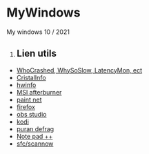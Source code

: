 # MyWindows

My windows 10 / 2021


1. ## Lien utils  

- [WhoCrashed, WhySoSlow, LatencyMon, ect](https://www.resplendence.com)
- [CristalInfo](https://crystalmark.info/en/)
- [hwinfo](https://www.hwinfo.com/)
- [MSI afterburner](https://fr.msi.com/Landing/afterburner/graphics-cards)
- [paint net](https://www.getpaint.net/)
- [firefox](https://www.mozilla.org/fr/firefox/)
- [obs studio](https://obsproject.com/fr)
- [kodi](https://kodi.tv/)
- [puran defrag](http://www.puransoftware.com/Puran-Defrag.html)
- [Note pad ++ ](https://notepad-plus-plus.org/)
- [sfc/scannow](https://support.microsoft.com/fr-fr/windows/utilisation-du-v%C3%A9rificateur-des-fichiers-syst%C3%A8me-dans-windows-10-365e0031-36b1-6031-f804-8fd86e0ef4ca)
[]()
[]()
[]()
[]()
